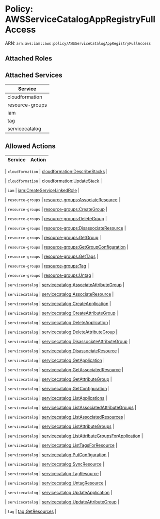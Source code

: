 # Policy: AWSServiceCatalogAppRegistryFullAccess

ARN: `arn:aws:iam::aws:policy/AWSServiceCatalogAppRegistryFullAccess`

## Attached Roles

## Attached Services

| Service |
|---------|
| cloudformation |
| resource-groups |
| iam |
| tag |
| servicecatalog |

## Allowed Actions

| Service | Action |
|:-------:|--------|

| `cloudformation` | [cloudformation:DescribeStacks](../actions.md#cloudformation:describestacks) |

| `cloudformation` | [cloudformation:UpdateStack](../actions.md#cloudformation:updatestack) |

| `iam` | [iam:CreateServiceLinkedRole](../actions.md#iam:createservicelinkedrole) |

| `resource-groups` | [resource-groups:AssociateResource](../actions.md#resource-groups:associateresource) |

| `resource-groups` | [resource-groups:CreateGroup](../actions.md#resource-groups:creategroup) |

| `resource-groups` | [resource-groups:DeleteGroup](../actions.md#resource-groups:deletegroup) |

| `resource-groups` | [resource-groups:DisassociateResource](../actions.md#resource-groups:disassociateresource) |

| `resource-groups` | [resource-groups:GetGroup](../actions.md#resource-groups:getgroup) |

| `resource-groups` | [resource-groups:GetGroupConfiguration](../actions.md#resource-groups:getgroupconfiguration) |

| `resource-groups` | [resource-groups:GetTags](../actions.md#resource-groups:gettags) |

| `resource-groups` | [resource-groups:Tag](../actions.md#resource-groups:tag) |

| `resource-groups` | [resource-groups:Untag](../actions.md#resource-groups:untag) |

| `servicecatalog` | [servicecatalog:AssociateAttributeGroup](../actions.md#servicecatalog:associateattributegroup) |

| `servicecatalog` | [servicecatalog:AssociateResource](../actions.md#servicecatalog:associateresource) |

| `servicecatalog` | [servicecatalog:CreateApplication](../actions.md#servicecatalog:createapplication) |

| `servicecatalog` | [servicecatalog:CreateAttributeGroup](../actions.md#servicecatalog:createattributegroup) |

| `servicecatalog` | [servicecatalog:DeleteApplication](../actions.md#servicecatalog:deleteapplication) |

| `servicecatalog` | [servicecatalog:DeleteAttributeGroup](../actions.md#servicecatalog:deleteattributegroup) |

| `servicecatalog` | [servicecatalog:DisassociateAttributeGroup](../actions.md#servicecatalog:disassociateattributegroup) |

| `servicecatalog` | [servicecatalog:DisassociateResource](../actions.md#servicecatalog:disassociateresource) |

| `servicecatalog` | [servicecatalog:GetApplication](../actions.md#servicecatalog:getapplication) |

| `servicecatalog` | [servicecatalog:GetAssociatedResource](../actions.md#servicecatalog:getassociatedresource) |

| `servicecatalog` | [servicecatalog:GetAttributeGroup](../actions.md#servicecatalog:getattributegroup) |

| `servicecatalog` | [servicecatalog:GetConfiguration](../actions.md#servicecatalog:getconfiguration) |

| `servicecatalog` | [servicecatalog:ListApplications](../actions.md#servicecatalog:listapplications) |

| `servicecatalog` | [servicecatalog:ListAssociatedAttributeGroups](../actions.md#servicecatalog:listassociatedattributegroups) |

| `servicecatalog` | [servicecatalog:ListAssociatedResources](../actions.md#servicecatalog:listassociatedresources) |

| `servicecatalog` | [servicecatalog:ListAttributeGroups](../actions.md#servicecatalog:listattributegroups) |

| `servicecatalog` | [servicecatalog:ListAttributeGroupsForApplication](../actions.md#servicecatalog:listattributegroupsforapplication) |

| `servicecatalog` | [servicecatalog:ListTagsForResource](../actions.md#servicecatalog:listtagsforresource) |

| `servicecatalog` | [servicecatalog:PutConfiguration](../actions.md#servicecatalog:putconfiguration) |

| `servicecatalog` | [servicecatalog:SyncResource](../actions.md#servicecatalog:syncresource) |

| `servicecatalog` | [servicecatalog:TagResource](../actions.md#servicecatalog:tagresource) |

| `servicecatalog` | [servicecatalog:UntagResource](../actions.md#servicecatalog:untagresource) |

| `servicecatalog` | [servicecatalog:UpdateApplication](../actions.md#servicecatalog:updateapplication) |

| `servicecatalog` | [servicecatalog:UpdateAttributeGroup](../actions.md#servicecatalog:updateattributegroup) |

| `tag` | [tag:GetResources](../actions.md#tag:getresources) |

